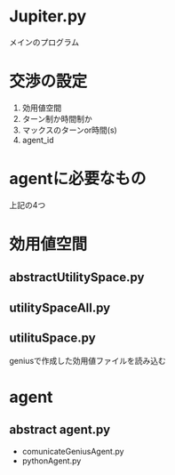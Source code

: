 # Jupiter.py
メインのプログラム

# 交渉の設定
1. 効用値空間
2. ターン制か時間制か
3. マックスのターンor時間(s)
4. agent_id
# agentに必要なもの
上記の4つ

# 効用値空間
## abstractUtilitySpace.py
## utilitySpaceAll.py
## utilituSpace.py
geniusで作成した効用値ファイルを読み込む

# agent
## abstract agent.py
  - comunicateGeniusAgent.py
  - pythonAgent.py
